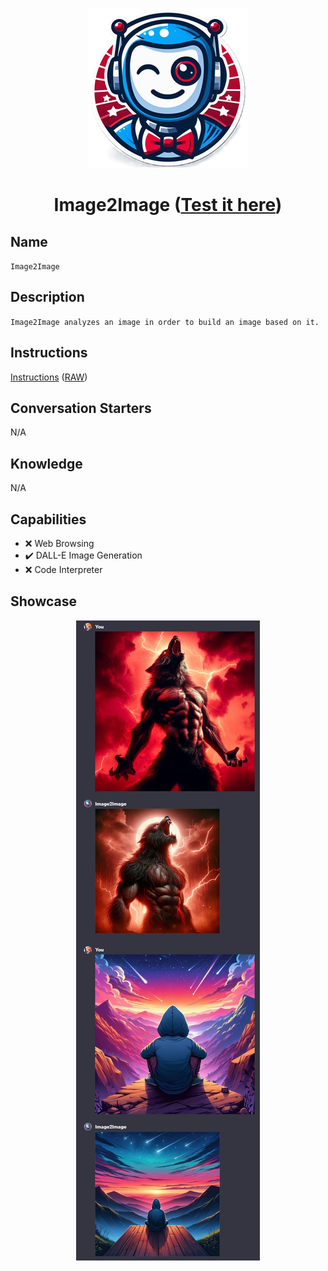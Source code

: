 <div align="center">

![Logo](../../../media/mygpts_logo256.png)

# Image2Image ([Test it here](https://chat.openai.com/g/g-88sXA0VZ0-image2image))

</div>

## Name

`Image2Image`

## Description

`Image2Image analyzes an image in order to build an image based on it.`

## Instructions

[Instructions](https://github.com/innovatodev/MyGPTs/blob/main/GPTs/Image/Image2Image/Instructions.md)
([RAW](https://github.com/innovatodev/MyGPTs/raw/main/GPTs/Image/Image2Image/Instructions.md))

## Conversation Starters

N/A

## Knowledge

N/A

## Capabilities

- ❌ Web Browsing
- ✔️ DALL-E Image Generation
- ❌ Code Interpreter

## Showcase

<div align="center">

![Logo](../../../media/Image2Image_Showcase1.jpg)

</div>
